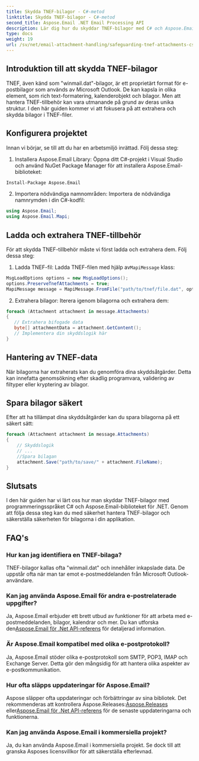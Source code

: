 ```yaml
---
title: Skydda TNEF-bilagor - C#-metod
linktitle: Skydda TNEF-bilagor - C#-metod
second_title: Aspose.Email .NET Email Processing API
description: Lär dig hur du skyddar TNEF-bilagor med C# och Aspose.Email för .NET. Steg-för-steg guide med källkod ingår.
type: docs
weight: 19
url: /sv/net/email-attachment-handling/safeguarding-tnef-attachments-csharp-method/
---
```


## Introduktion till att skydda TNEF-bilagor

TNEF, även känd som "winmail.dat"-bilagor, är ett proprietärt format för e-postbilagor som används av Microsoft Outlook. De kan kapsla in olika element, som rich text-formatering, kalenderobjekt och bilagor. Men att hantera TNEF-tillbehör kan vara utmanande på grund av deras unika struktur. I den här guiden kommer vi att fokusera på att extrahera och skydda bilagor i TNEF-filer.

## Konfigurera projektet

Innan vi börjar, se till att du har en arbetsmiljö inrättad. Följ dessa steg:

1. Installera Aspose.Email Library: Öppna ditt C#-projekt i Visual Studio och använd NuGet Package Manager för att installera Aspose.Email-biblioteket:

```bash
Install-Package Aspose.Email
```

2. Importera nödvändiga namnområden: Importera de nödvändiga namnrymden i din C#-kodfil:

```csharp
using Aspose.Email;
using Aspose.Email.Mapi;
```

## Ladda och extrahera TNEF-tillbehör

För att skydda TNEF-tillbehör måste vi först ladda och extrahera dem. Följ dessa steg:

1.  Ladda TNEF-fil: Ladda TNEF-filen med hjälp av`MapiMessage` klass:

```csharp
MsgLoadOptions options = new MsgLoadOptions();
options.PreserveTnefAttachments = true;
MapiMessage message = MapiMessage.FromFile("path/to/tnef/file.dat", options);
```

2. Extrahera bilagor: Iterera igenom bilagorna och extrahera dem:

```csharp
foreach (Attachment attachment in message.Attachments)
{
   // Extrahera bifogade data
   byte[] attachmentData = attachment.GetContent();
   // Implementera din skyddslogik här
}
```

## Hantering av TNEF-data

När bilagorna har extraherats kan du genomföra dina skyddsåtgärder. Detta kan innefatta genomsökning efter skadlig programvara, validering av filtyper eller kryptering av bilagor.

## Spara bilagor säkert

Efter att ha tillämpat dina skyddsåtgärder kan du spara bilagorna på ett säkert sätt:

```csharp
foreach (Attachment attachment in message.Attachments)
{
    // Skyddslogik
    // ...
    //Spara bilagan
    attachment.Save("path/to/save/" + attachment.FileName);
}
```

## Slutsats

I den här guiden har vi lärt oss hur man skyddar TNEF-bilagor med programmeringsspråket C# och Aspose.Email-biblioteket för .NET. Genom att följa dessa steg kan du med säkerhet hantera TNEF-bilagor och säkerställa säkerheten för bilagorna i din applikation.

## FAQ's

### Hur kan jag identifiera en TNEF-bilaga?

TNEF-bilagor kallas ofta "winmail.dat" och innehåller inkapslade data. De uppstår ofta när man tar emot e-postmeddelanden från Microsoft Outlook-användare.

### Kan jag använda Aspose.Email för andra e-postrelaterade uppgifter?

 Ja, Aspose.Email erbjuder ett brett utbud av funktioner för att arbeta med e-postmeddelanden, bilagor, kalendrar och mer. Du kan utforska den[Aspose.Email för .Net API-referens](https://reference.aspose.com/email/net) för detaljerad information.

### Är Aspose.Email kompatibel med olika e-postprotokoll?

Ja, Aspose.Email stöder olika e-postprotokoll som SMTP, POP3, IMAP och Exchange Server. Detta gör den mångsidig för att hantera olika aspekter av e-postkommunikation.

### Hur ofta släpps uppdateringar för Aspose.Email?

Aspose släpper ofta uppdateringar och förbättringar av sina bibliotek. Det rekommenderas att kontrollera Aspose.Releases:[Aspose.Releases](https://releases.aspose.com/email/net/) eller[Aspose.Email för .Net API-referens](https://reference.aspose.com/email/net) för de senaste uppdateringarna och funktionerna.

### Kan jag använda Aspose.Email i kommersiella projekt?

Ja, du kan använda Aspose.Email i kommersiella projekt. Se dock till att granska Asposes licensvillkor för att säkerställa efterlevnad.